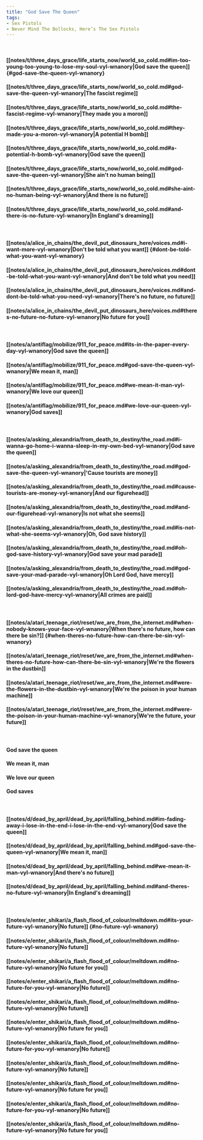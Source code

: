 ```yaml
---
title: "God Save The Queen"
tags:
- Sex Pistols
- Never Mind The Bollocks, Here’s The Sex Pistols
---
```

&nbsp;
#### [[notes/t/three_days_grace/life_starts_now/world_so_cold.md#im-too-young-too-young-to-lose-my-soul-vyl-wnanory|God save the queen]] {#god-save-the-queen-vyl-wnanory}
#### [[notes/t/three_days_grace/life_starts_now/world_so_cold.md#god-save-the-queen-vyl-wnanory|The fascist regime]]
#### [[notes/t/three_days_grace/life_starts_now/world_so_cold.md#the-fascist-regime-vyl-wnanory|They made you a moron]]
#### [[notes/t/three_days_grace/life_starts_now/world_so_cold.md#they-made-you-a-moron-vyl-wnanory|A potential H bomb]]
#### [[notes/t/three_days_grace/life_starts_now/world_so_cold.md#a-potential-h-bomb-vyl-wnanory|God save the queen]]
#### [[notes/t/three_days_grace/life_starts_now/world_so_cold.md#god-save-the-queen-vyl-wnanory|She ain't no human being]]
#### [[notes/t/three_days_grace/life_starts_now/world_so_cold.md#she-aint-no-human-being-vyl-wnanory|And there is no future]]
#### [[notes/t/three_days_grace/life_starts_now/world_so_cold.md#and-there-is-no-future-vyl-wnanory|In England's dreaming]]
&nbsp;
#### [[notes/a/alice_in_chains/the_devil_put_dinosaurs_here/voices.md#i-want-more-vyl-wnanory|Don't be told what you want]] {#dont-be-told-what-you-want-vyl-wnanory}
#### [[notes/a/alice_in_chains/the_devil_put_dinosaurs_here/voices.md#dont-be-told-what-you-want-vyl-wnanory|And don't be told what you need]]
#### [[notes/a/alice_in_chains/the_devil_put_dinosaurs_here/voices.md#and-dont-be-told-what-you-need-vyl-wnanory|There's no future, no future]]
#### [[notes/a/alice_in_chains/the_devil_put_dinosaurs_here/voices.md#theres-no-future-no-future-vyl-wnanory|No future for you]]
&nbsp;
#### [[notes/a/antiflag/mobilize/911_for_peace.md#its-in-the-paper-every-day-vyl-wnanory|God save the queen]]
#### [[notes/a/antiflag/mobilize/911_for_peace.md#god-save-the-queen-vyl-wnanory|We mean it, man]]
#### [[notes/a/antiflag/mobilize/911_for_peace.md#we-mean-it-man-vyl-wnanory|We love our queen]]
#### [[notes/a/antiflag/mobilize/911_for_peace.md#we-love-our-queen-vyl-wnanory|God saves]]
&nbsp;
#### [[notes/a/asking_alexandria/from_death_to_destiny/the_road.md#i-wanna-go-home-i-wanna-sleep-in-my-own-bed-vyl-wnanory|God save the queen]]
#### [[notes/a/asking_alexandria/from_death_to_destiny/the_road.md#god-save-the-queen-vyl-wnanory|'Cause tourists are money]]
#### [[notes/a/asking_alexandria/from_death_to_destiny/the_road.md#cause-tourists-are-money-vyl-wnanory|And our figurehead]]
#### [[notes/a/asking_alexandria/from_death_to_destiny/the_road.md#and-our-figurehead-vyl-wnanory|Is not what she seems]]
#### [[notes/a/asking_alexandria/from_death_to_destiny/the_road.md#is-not-what-she-seems-vyl-wnanory|Oh, God save history]]
#### [[notes/a/asking_alexandria/from_death_to_destiny/the_road.md#oh-god-save-history-vyl-wnanory|God save your mad parade]]
#### [[notes/a/asking_alexandria/from_death_to_destiny/the_road.md#god-save-your-mad-parade-vyl-wnanory|Oh Lord God, have mercy]]
#### [[notes/a/asking_alexandria/from_death_to_destiny/the_road.md#oh-lord-god-have-mercy-vyl-wnanory|All crimes are paid]]
&nbsp;
#### [[notes/a/atari_teenage_riot/reset/we_are_from_the_internet.md#when-nobody-knows-your-face-vyl-wnanory|When there's no future, how can there be sin?]] {#when-theres-no-future-how-can-there-be-sin-vyl-wnanory}
#### [[notes/a/atari_teenage_riot/reset/we_are_from_the_internet.md#when-theres-no-future-how-can-there-be-sin-vyl-wnanory|We're the flowers in the dustbin]]
#### [[notes/a/atari_teenage_riot/reset/we_are_from_the_internet.md#were-the-flowers-in-the-dustbin-vyl-wnanory|We're the poison in your human machine]]
#### [[notes/a/atari_teenage_riot/reset/we_are_from_the_internet.md#were-the-poison-in-your-human-machine-vyl-wnanory|We're the future, your future]]
&nbsp;
#### God save the queen
#### We mean it, man
#### We love our queen
#### God saves
&nbsp;
#### [[notes/d/dead_by_april/dead_by_april/falling_behind.md#im-fading-away-i-lose-in-the-end-i-lose-in-the-end-vyl-wnanory|God save the queen]]
#### [[notes/d/dead_by_april/dead_by_april/falling_behind.md#god-save-the-queen-vyl-wnanory|We mean it, man]]
#### [[notes/d/dead_by_april/dead_by_april/falling_behind.md#we-mean-it-man-vyl-wnanory|And there's no future]]
#### [[notes/d/dead_by_april/dead_by_april/falling_behind.md#and-theres-no-future-vyl-wnanory|In England's dreaming]]
&nbsp;
#### [[notes/e/enter_shikari/a_flash_flood_of_colour/meltdown.md#its-your-future-vyl-wnanory|No future]] {#no-future-vyl-wnanory}
#### [[notes/e/enter_shikari/a_flash_flood_of_colour/meltdown.md#no-future-vyl-wnanory|No future]]
#### [[notes/e/enter_shikari/a_flash_flood_of_colour/meltdown.md#no-future-vyl-wnanory|No future for you]]
#### [[notes/e/enter_shikari/a_flash_flood_of_colour/meltdown.md#no-future-for-you-vyl-wnanory|No future]]
#### [[notes/e/enter_shikari/a_flash_flood_of_colour/meltdown.md#no-future-vyl-wnanory|No future]]
#### [[notes/e/enter_shikari/a_flash_flood_of_colour/meltdown.md#no-future-vyl-wnanory|No future for you]]
#### [[notes/e/enter_shikari/a_flash_flood_of_colour/meltdown.md#no-future-for-you-vyl-wnanory|No future]]
#### [[notes/e/enter_shikari/a_flash_flood_of_colour/meltdown.md#no-future-vyl-wnanory|No future]]
#### [[notes/e/enter_shikari/a_flash_flood_of_colour/meltdown.md#no-future-vyl-wnanory|No future for you]]
#### [[notes/e/enter_shikari/a_flash_flood_of_colour/meltdown.md#no-future-for-you-vyl-wnanory|No future]]
#### [[notes/e/enter_shikari/a_flash_flood_of_colour/meltdown.md#no-future-vyl-wnanory|No future for you]]
